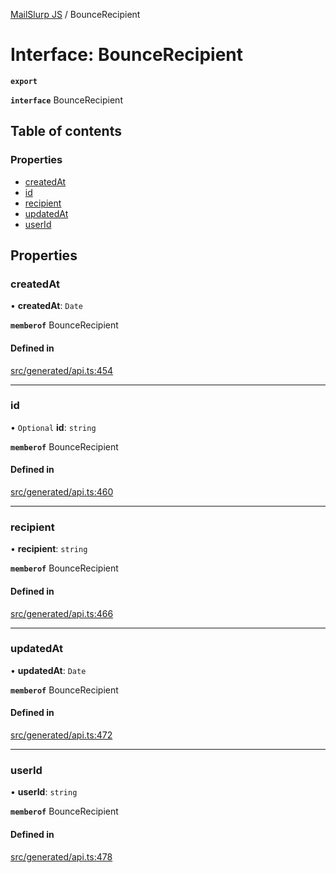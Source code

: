 [MailSlurp JS](../README.md) / BounceRecipient

# Interface: BounceRecipient

**`export`**

**`interface`** BounceRecipient

## Table of contents

### Properties

- [createdAt](BounceRecipient.md#createdat)
- [id](BounceRecipient.md#id)
- [recipient](BounceRecipient.md#recipient)
- [updatedAt](BounceRecipient.md#updatedat)
- [userId](BounceRecipient.md#userid)

## Properties

### createdAt

• **createdAt**: `Date`

**`memberof`** BounceRecipient

#### Defined in

[src/generated/api.ts:454](https://github.com/mailslurp/mailslurp-client/blob/8c02983/src/generated/api.ts#L454)

___

### id

• `Optional` **id**: `string`

**`memberof`** BounceRecipient

#### Defined in

[src/generated/api.ts:460](https://github.com/mailslurp/mailslurp-client/blob/8c02983/src/generated/api.ts#L460)

___

### recipient

• **recipient**: `string`

**`memberof`** BounceRecipient

#### Defined in

[src/generated/api.ts:466](https://github.com/mailslurp/mailslurp-client/blob/8c02983/src/generated/api.ts#L466)

___

### updatedAt

• **updatedAt**: `Date`

**`memberof`** BounceRecipient

#### Defined in

[src/generated/api.ts:472](https://github.com/mailslurp/mailslurp-client/blob/8c02983/src/generated/api.ts#L472)

___

### userId

• **userId**: `string`

**`memberof`** BounceRecipient

#### Defined in

[src/generated/api.ts:478](https://github.com/mailslurp/mailslurp-client/blob/8c02983/src/generated/api.ts#L478)

